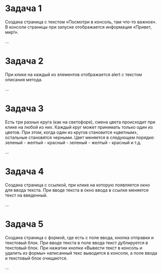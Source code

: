 # Задача 1

Создана страница с текстом «Посмотри в консоль, там что-то важное». В консоли страницы при запуске отображается информация «Привет, мир!».

…

# Задача 2

При клике на каждый из элементов отображается alert c текстом описания метода.

…

# Задача 3

Есть три разных круга (как на светофоре), смена цвета происходит при клике на любой из них. Каждый круг может принимать только один из цветов.
При этом, когда один из кругов становится «цветным», остальные становятся черными. Цвет меняется в следующем порядке: зеленый - желтый - красный - зеленый - желтый - красный и т.д.

…
# Задача 4

Создана страница с ссылкой, при клике на которую появляется окно для ввода текста. При вводе текста в окно ввода в ссылке меняется текст на введенный.

…
# Задача 5

Создана страница с формой, где есть с поле ввода, кнопка отправки и текстовый блок. При вводе текста в поле ввода текст дублируется в текстовый блок. При нажатии кнопки «Вывести текст в консоль и удалить из формы» написанный текс выводится в консоли, а поле ввода и текстовый блок очищаются.

…

